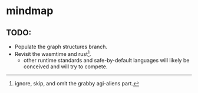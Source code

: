 # mindmap
## TODO:
- Populate the graph structures branch.
- Revisit the wasmtime and rust[^1].
  - other runtime standards and safe-by-default languages will likely be conceived and will try to compete.

[^1]: ignore, skip, and omit the grabby agi-aliens part.
